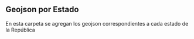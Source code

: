 ## Geojson por Estado

En esta carpeta se agregan los geojson correspondientes a cada estado de la República
